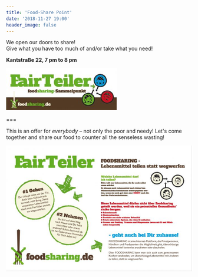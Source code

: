 ```yaml
---
title: 'Food-Share Point'
date: '2018-11-27 19:00'
header_image: false
---
```


We open our doors to share! <br>
Give what you have too much of and/or take what you need!

**Kantstraße 22, 7 pm to 8 pm**

![](fairteiler_small.jpg)

===

This is an offer for _everybody_ – not only the poor and needy! Let's come together and share our food to counter all the senseless wasting!

![](fairteiler_info.jpg)
